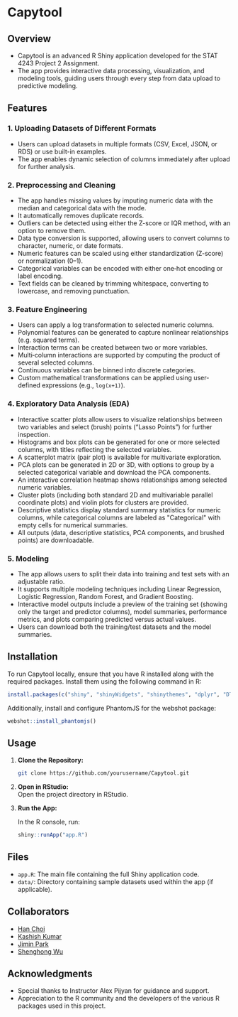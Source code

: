 # Capytool

## Overview
- Capytool is an advanced R Shiny application developed for the STAT 4243 Project 2 Assignment.
- The app provides interactive data processing, visualization, and modeling tools, guiding users through every step from data upload to predictive modeling.

## Features

### 1. Uploading Datasets of Different Formats
- Users can upload datasets in multiple formats (CSV, Excel, JSON, or RDS) or use built-in examples.
- The app enables dynamic selection of columns immediately after upload for further analysis.

### 2. Preprocessing and Cleaning
- The app handles missing values by imputing numeric data with the median and categorical data with the mode.
- It automatically removes duplicate records.
- Outliers can be detected using either the Z-score or IQR method, with an option to remove them.
- Data type conversion is supported, allowing users to convert columns to character, numeric, or date formats.
- Numeric features can be scaled using either standardization (Z-score) or normalization (0–1).
- Categorical variables can be encoded with either one‑hot encoding or label encoding.
- Text fields can be cleaned by trimming whitespace, converting to lowercase, and removing punctuation.

### 3. Feature Engineering
- Users can apply a log transformation to selected numeric columns.
- Polynomial features can be generated to capture nonlinear relationships (e.g. squared terms).
- Interaction terms can be created between two or more variables.
- Multi‑column interactions are supported by computing the product of several selected columns.
- Continuous variables can be binned into discrete categories.
- Custom mathematical transformations can be applied using user-defined expressions (e.g., `log(x+1)`).

### 4. Exploratory Data Analysis (EDA)
- Interactive scatter plots allow users to visualize relationships between two variables and select (brush) points (“Lasso Points”) for further inspection.
- Histograms and box plots can be generated for one or more selected columns, with titles reflecting the selected variables.
- A scatterplot matrix (pair plot) is available for multivariate exploration.
- PCA plots can be generated in 2D or 3D, with options to group by a selected categorical variable and download the PCA components.
- An interactive correlation heatmap shows relationships among selected numeric variables.
- Cluster plots (including both standard 2D and multivariable parallel coordinate plots) and violin plots for clusters are provided.
- Descriptive statistics display standard summary statistics for numeric columns, while categorical columns are labeled as "Categorical" with empty cells for numerical summaries.
- All outputs (data, descriptive statistics, PCA components, and brushed points) are downloadable.

### 5. Modeling
- The app allows users to split their data into training and test sets with an adjustable ratio.
- It supports multiple modeling techniques including Linear Regression, Logistic Regression, Random Forest, and Gradient Boosting.
- Interactive model outputs include a preview of the training set (showing only the target and predictor columns), model summaries, performance metrics, and plots comparing predicted versus actual values.
- Users can download both the training/test datasets and the model summaries.

## Installation

To run Capytool locally, ensure that you have R installed along with the required packages. Install them using the following command in R:

```r
install.packages(c("shiny", "shinyWidgets", "shinythemes", "dplyr", "DT", "readr", "readxl", "jsonlite", "plotly", "shinycssloaders", "caret", "randomForest", "gbm", "zip", "webshot", "reshape2"))
```

Additionally, install and configure PhantomJS for the webshot package:

```r
webshot::install_phantomjs()
```

## Usage

1. **Clone the Repository:**

   ```bash
   git clone https://github.com/yourusername/Capytool.git
   ```

2. **Open in RStudio:**  
   Open the project directory in RStudio.

3. **Run the App:**

   In the R console, run:

   ```r
   shiny::runApp("app.R")
   ```

## Files

- `app.R`: The main file containing the full Shiny application code.
- `data/`: Directory containing sample datasets used within the app (if applicable).

## Collaborators

- [Han Choi](https://github.com/hanvitC)
- [Kashish Kumar](https://github.com/kashishky)
- [Jimin Park](https://github.com/jp4632)
- [Shenghong Wu](https://github.com/Yang5356)

## Acknowledgments

- Special thanks to Instructor Alex Pijyan for guidance and support.
- Appreciation to the R community and the developers of the various R packages used in this project.